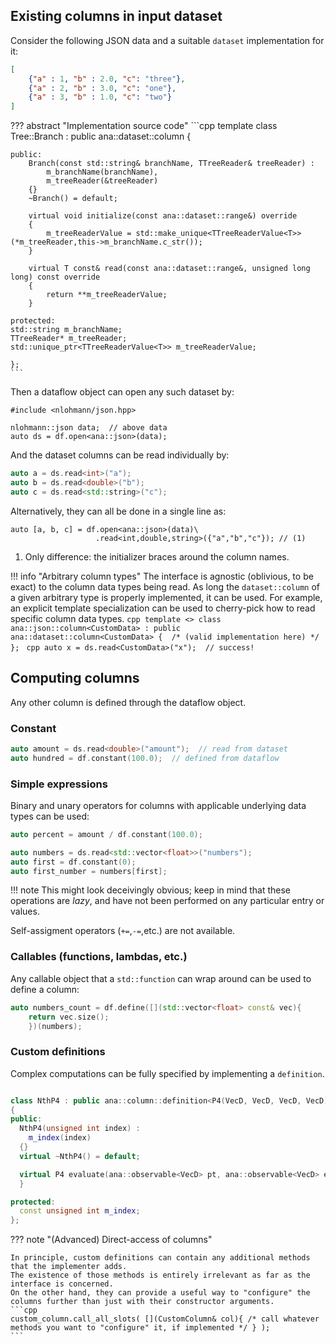 ## Existing columns in input dataset

Consider the following JSON data and a suitable `dataset` implementation for it:
```json
[
    {"a" : 1, "b" : 2.0, "c": "three"},
    {"a" : 2, "b" : 3.0, "c": "one"},
    {"a" : 3, "b" : 1.0, "c": "two"}
]
```
??? abstract "Implementation source code"
    ```cpp
    template <typename T>
    class Tree::Branch : public ana::dataset::column<T>
    {

    public:
        Branch(const std::string& branchName, TTreeReader& treeReader) :
            m_branchName(branchName),
            m_treeReader(&treeReader)
        {}
        ~Branch() = default;

        virtual void initialize(const ana::dataset::range&) override
        {
            m_treeReaderValue = std::make_unique<TTreeReaderValue<T>>(*m_treeReader,this->m_branchName.c_str());
        }

        virtual T const& read(const ana::dataset::range&, unsigned long long) const override
        {
            return **m_treeReaderValue;
        }

    protected:
    std::string m_branchName;
    TTreeReader* m_treeReader;
    std::unique_ptr<TTreeReaderValue<T>> m_treeReaderValue;  

    };
    ```

Then a dataflow object can open any such dataset by:
```{ .cpp .annotate } 
#include <nlohmann/json.hpp>

nlohmann::json data;  // above data
auto ds = df.open<ana::json>(data);
```

And the dataset columns can be read individually by:
```cpp
auto a = ds.read<int>("a");
auto b = ds.read<double>("b");
auto c = ds.read<std::string>("c");
```
Alternatively, they can all be done in a single line as:
```{ .cpp .annotate }
auto [a, b, c] = df.open<ana::json>(data)\
                   .read<int,double,string>({"a","b","c"}); // (1)
```

1.    Only difference: the initializer braces around the column names.

!!! info "Arbitrary column types"
    The interface is agnostic (oblivious, to be exact) to the column data types being read.
    As long the `dataset::column` of a given arbitrary type is properly implemented, it can be used.
    For example, an explicit template specialization can be used to cherry-pick how to read specific column data types.
    ```cpp
    template <>
    class ana::json::column<CustomData> : public ana::dataset::column<CustomData>
    { 
        /* (valid implementation here) */ 
    };
    ```
    ```cpp
    auto x = ds.read<CustomData>("x");  // success!
    ```
## Computing columns

Any other column is defined through the dataflow object.

### Constant

```cpp
auto amount = ds.read<double>("amount");  // read from dataset
auto hundred = df.constant(100.0);  // defined from dataflow
```

### Simple expressions
Binary and unary operators for columns with applicable underlying data types can be used:
```cpp
auto percent = amount / df.constant(100.0);
```
```cpp
auto numbers = ds.read<std::vector<float>>("numbers");
auto first = df.constant(0);
auto first_number = numbers[first];
```
!!! note 
    This might look deceivingly obvious; keep in mind that these operations are *lazy*, and have not been performed on any particular entry or values.

Self-assigment operators (`+=`,`-=`,etc.) are not available.

### Callables (functions, lambdas, etc.)

Any callable object that a `std::function` can wrap around can be used to define a column:
```cpp
auto numbers_count = df.define([](std::vector<float> const& vec){
    return vec.size();
    })(numbers);
```

### Custom definitions
Complex computations can be fully specified by implementing a `definition`. 

```cpp

class NthP4 : public ana::column::definition<P4(VecD, VecD, VecD, VecD)>
{
public:
  NthP4(unsigned int index) : 
    m_index(index)
  {}
  virtual ~NthP4() = default;

  virtual P4 evaluate(ana::observable<VecD> pt, ana::observable<VecD> eta, ana::observable<VecD> phi, ana::observable<VecD> energy) const override {
  }

protected:
  const unsigned int m_index;
};
```
??? note "(Advanced) Direct-access of columns"

    In principle, custom definitions can contain any additional methods that the implementer adds.
    The existence of those methods is entirely irrelevant as far as the interface is concerned.
    On the other hand, they can provide a useful way to "configure" the columns further than just with their constructor arguments.
    ```cpp
    custom_column.call_all_slots( [](CustomColumn& col){ /* call whatever methods you want to "configure" it, if implemented */ } );
    ```
